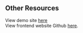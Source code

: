 ## Other Resources

View demo site [here](https://demo.daily-runner.burnham.dev/)\
View frontend website Github [here](https://github.com/burnham-dev/daily-runner).



